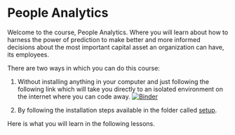 # People Analytics



Welcome to the course, People Analytics. Where you will learn about how to harness the power of prediction to make better and more informed decisions about the most important capital asset an organization can have, its employees.

There are two ways in which you can do this course:
1. Without installing anything in your computer and just following the following link which will take you directly to an isolated environment on the internet where you can code away. [![Binder](https://mybinder.org/badge_logo.svg)](https://mybinder.org/v2/gh/ramonprz01/people-analytics/master)

2. By following the installation steps available in the folder called [setup](https://github.com/ramonprz01/people-analytics/tree/master/setup).


Here is what you will learn in the following lessons.






